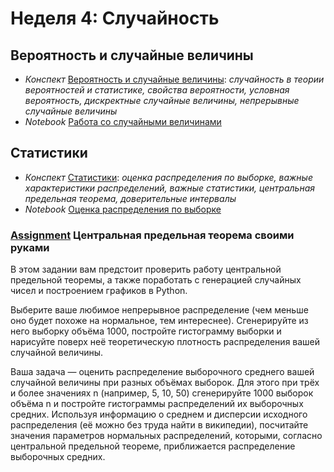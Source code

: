 # Неделя 4: Случайность
## Вероятность и случайные величины
 * _Конспект_ [Вероятность и случайные величины](materials/Veroyatnost_i_sluchajnye_velichiny.pdf): _случайность в теории вероятностей и статистике, свойства вероятности, условная вероятность, дискректные случайные величины, непрерывные случайные величины_
 * _Notebook_ [Работа со случайными величинами](notebooks/stochastic_variables.ipynb)

## Статистики
 * _Конспект_ [Статистики](materials/Statistiki.pdf): _оценка распределения по выборке, важные характеристики распределений, важные статистики, центральная предельная теорема, доверительные интервалы_
 * _Notebook_ [Оценка распределения по выборке](notebooks/sample_distribution_evaluation.ipynb)

### [Assignment](assignment_1/assignment.ipynb) Центральная предельная теорема своими руками
В этом задании вам предстоит проверить работу центральной предельной теоремы, а также поработать с генерацией случайных чисел и построением графиков в Python.

Выберите ваше любимое непрерывное распределение (чем меньше оно будет похоже на нормальное, тем интереснее). Сгенерируйте из него выборку объёма 1000, постройте гистограмму выборки и нарисуйте поверх неё теоретическую плотность распределения вашей случайной величины.

Ваша задача — оценить распределение выборочного среднего вашей случайной величины при разных объёмах выборок. Для этого при трёх и более значениях n (например, 5, 10, 50) сгенерируйте 1000 выборок объёма n и постройте гистограммы распределений их выборочных средних. Используя информацию о среднем и дисперсии исходного распределения (её можно без труда найти в википедии), посчитайте значения параметров нормальных распределений, которыми, согласно центральной предельной теореме, приближается распределение выборочных средних.
